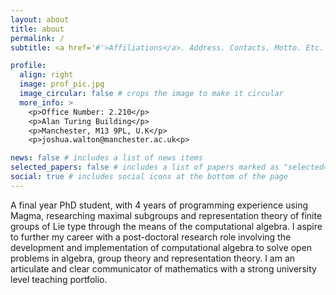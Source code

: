 ```yaml
---
layout: about
title: about
permalink: /
subtitle: <a href='#'>Affiliations</a>. Address. Contacts. Motto. Etc.

profile:
  align: right
  image: prof_pic.jpg
  image_circular: false # crops the image to make it circular
  more_info: >
    <p>Office Number: 2.210</p>
    <p>Alan Turing Building</p>
    <p>Manchester, M13 9PL, U.K</p>
    <p>joshua.walton@manchester.ac.uk<p>

news: false # includes a list of news items
selected_papers: false # includes a list of papers marked as "selected={true}"
social: true # includes social icons at the bottom of the page
---
```


A final year PhD student, with 4 years of programming experience using Magma, researching maximal subgroups and representation theory of finite groups of Lie type through the means of the computational algebra. I aspire to further my career with a post-doctoral research role involving the development and implementation of computational algebra to solve open problems in algebra, group theory and representation theory. I am an articulate and clear communicator of mathematics with a strong university level teaching portfolio.


